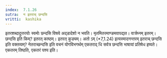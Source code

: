 ```yaml
---
index:  7.1.26
sutra:  न इतराच् छन्दसि
vritti:  kashika 
---
```


इतरशब्दादुत्तरयोः स्वमोः छन्दसि विषये अद्डादेशो न भवति। मृतमितरमाण्डमवापद्यत। वार्त्रघ्नम् इतरम्। छन्दसि इति किम्? इतरत् काष्ठम्। इतरत् कुड्यम्। अतो ऽम् (*7,1.24) इत्यस्मादनन्तरम् इतराच् छन्दसि इति वक्तव्यम्? नेतराच्छन्दसि इति वचनं योगविभगर्थम् एकतराद् धि सर्वत्र छन्दसि भाषायां प्रतिषेध इष्यते। एकतरम् तिष्ठति, एकतरं पश्य इति।

